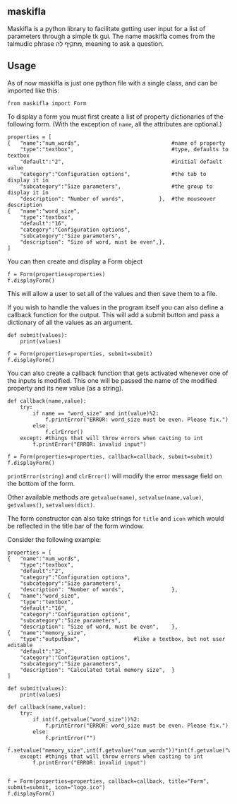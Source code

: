 maskifla 
-

Maskifla is a python library to facilitate getting user input for a list of parameters through a simple tk gui. The name maskifla comes from the talmudic phrase מתקיף לה, meaning to ask a question.

Usage
-

As of now maskifla is just one python file with a single class, and can be imported like this:

```
from maskifla import Form
```

To display a form you must first create a list of property dictionaries of the following form. (With the exception of `name`, all the attributes are optional.)   

```
properties = [
{	"name":"num_words",								#name of property
	"type":"textbox",								#type, defaults to textbox
	"default":"2",									#initial default value
	"category":"Configuration options",				#the tab to display it in	
	"subcategory":"Size parameters",				#the group to display it in	
	"description": "Number of words",			},	#the mouseover description
{	"name":"word_size",
	"type":"textbox",
	"default":"16",
	"category":"Configuration options",
	"subcategory":"Size parameters",
	"description": "Size of word, must be even",},
]
```

You can then create and display a Form object

```
f = Form(properties=properties)
f.displayForm()
```

This will allow a user to set all of the values and then save them to a file.

If you wish to handle the values in the program itself you can also define a callback function for the output. This will add a submit button and pass a dictionary of all the values as an argument.

```
def submit(values):
	print(values)

f = Form(properties=properties, submit=submit)
f.displayForm()
```

You can also create a callback function that gets activated whenever one of the inputs is modified. This one will be passed the name of the modified property and its new value (as a string).

```
def callback(name,value):
	try:
		if name == "word_size" and int(value)%2:
			f.printError("ERROR: word_size must be even. Please fix.")
		else:
			f.clrError()
	except: #things that will throw errors when casting to int
		f.printError("ERROR: invalid input")

f = Form(properties=properties, callback=callback, submit=submit)
f.displayForm()
```

`printError(string)` and `clrError()` will modify the error message field on the bottom of the form.

Other available methods are `getvalue(name)`, `setvalue(name,value)`, `getvalues()`, `setvalues(dict)`.

The form constructor can also take strings for `title` and `icon` which would be reflected in the title bar of the form window.


Consider the following example:

```
properties = [
{	"name":"num_words",								
	"type":"textbox",								
	"default":"2",									
	"category":"Configuration options",					
	"subcategory":"Size parameters",					
	"description": "Number of words",				},	
{	"name":"word_size",
	"type":"textbox",
	"default":"16",
	"category":"Configuration options",
	"subcategory":"Size parameters",
	"description": "Size of word, must be even",	},
{	"name":"memory_size",
	"type":"outputbox",					#like a textbox, but not user editable
	"default":"32",
	"category":"Configuration options",
	"subcategory":"Size parameters",
	"description": "Calculated total memory size",	}
]

def submit(values):
	print(values)

def callback(name,value):
	try:
		if int(f.getvalue("word_size"))%2:
			f.printError("ERROR: word_size must be even. Please fix.")
		else:
			f.printError("")
		f.setvalue("memory_size",int(f.getvalue("num_words"))*int(f.getvalue("word_size")))
	except: #things that will throw errors when casting to int
		f.printError("ERROR: invalid input")


f = Form(properties=properties, callback=callback, title="Form", submit=submit, icon="logo.ico")
f.displayForm()
```